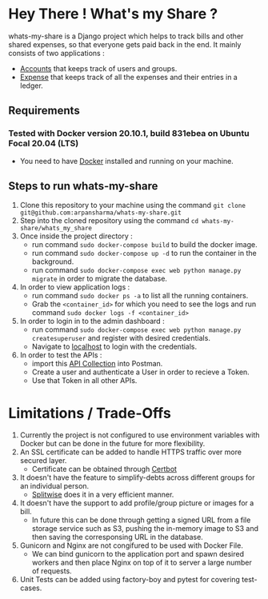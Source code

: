 # Hey There ! What's my Share ?

whats-my-share is a Django project which helps to track bills and other shared expenses, so that everyone gets paid back in the end.
It mainly consists of two applications :
   * [Accounts](https://github.com/arpansharma/whats-my-share/tree/main/whats_my_share/accounts) that keeps track of users and groups.
   * [Expense](https://github.com/arpansharma/whats-my-share/tree/ft/docker-config/whats_my_share/expense) that keeps track of all the expenses and their entries in a ledger.


## Requirements
### Tested with Docker version 20.10.1, build 831ebea on Ubuntu Focal 20.04 (LTS)
   * You need to have [Docker](https://www.docker.com/) installed and running on your machine.

## Steps to run whats-my-share
1. Clone this repository to your machine using the command `git clone git@github.com:arpansharma/whats-my-share.git`
2. Step into the cloned repository using the command `cd whats-my-share/whats_my_share`
3. Once inside the project directory :
   * run command `sudo docker-compose build` to build the docker image.
   * run command `sudo docker-compose up -d` to run the container in the background.
   * run command `sudo docker-compose exec web python manage.py migrate` in order to migrate the database.
4. In order to view application logs :
   * run command `sudo docker ps -a` to list all the running containers.
   * Grab the `<container_id>` for which you need to see the logs and run command `sudo docker logs -f
    <container_id>`
5. In order to login in to the admin dashboard :
   * run command `sudo docker-compose exec web python manage.py createsuperuser` and register with desired credentials.
   * Navigate to [localhost](http://127.0.0.1:8000/admin/) to login with the credentials.
6. In order to test the APIs :
   * import this [API Collection](https://github.com/arpansharma/whats-my-share/blob/main/Whats%20My%20Share.postman_collection.json) into Postman.
   * Create a user and authenticate a User in order to recieve a Token.
   * Use that Token in all other APIs.

# Limitations / Trade-Offs
1. Currently the project is not configured to use environment variables with Docker but can be done in the future for more flexibility.
2. An SSL certificate can be added to handle HTTPS traffic over more secured layer.
   * Certificate can be obtained through [Certbot](https://certbot.eff.org/)
3. It doesn't have the feature to simplify-debts across different groups for an individual person.
   * [Splitwise](https://medium.com/@mithunmk93/algorithm-behind-splitwises-debt-simplification-feature-8ac485e97688) does it in a very efficient manner.
4. It doesn't have the support to add profile/group picture or images for a bill.
   * In future this can be done through getting a signed URL from a file storage service such as S3,
    pushing the in-memory image to S3 and then saving the corresponsing URL in the database.
5. Gunicorn and Nginx are not congifured to be used with Docker File.
   * We can bind gunicorn to the application port and spawn desired workers and then place Nginx on top of it to server a large number of requests.
6. Unit Tests can be added using factory-boy and pytest for covering test-cases.
